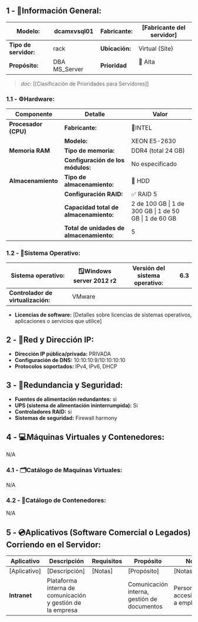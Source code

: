## **1 - 📓Información General:**

| **Modelo:**           | dcamxvsql01   | Fabricante:    | [Fabricante del servidor] |
| --------------------- | ------------- | -------------- | ------------------------- |
| **Tipo de servidor:** | rack          | **Ubicación:** | Virtual (Site)            |
| **Propósito:**        | DBA MS_Server | **Prioridad**  | 🔴 Alta  <br><br>         |
> _doc:_ [[Clasificación de Prioridades para Servidores]]
> 
### **1.1 - ⚙️Hardware:**

| **Componente**       | **Detalle**                              | **Valor**                                              |
| -------------------- | ---------------------------------------- | ------------------------------------------------------ |
| **Procesador (CPU)** | **Fabricante:**                          | 🔹INTEL                                                |
|                      | **Modelo:**                              | XEON E5-2630                                           |
| **Memoria RAM**      | **Tipo de memoria:**                     | DDR4 (total 24 GB)                                     |
|                      | **Configuración de los módulos:**        | No especificado                                        |
| **Almacenamiento**   | **Tipo de almacenamiento:**              | 💾 HDD                                                 |
|                      | **Configuración RAID:**                  | ✅ RAID 5                                               |
|                      | **Capacidad total de almacenamiento:**   | 2 de 100 GB \| 1 de 300 GB \| 1 de 50 GB \| 1 de 60 GB |
|                      | **Total de unidades de almacenamiento:** | 5                                                      |

### **1.2 - 🐧Sistema Operativo:**

| **Sistema operativo:**             | 🪟Windows server 2012 r2 | **Versión del sistema operativo:** | 6.3 |
| ---------------------------------- | ------------------------ | ---------------------------------- | --- |
| **Controlador de virtualización:** | VMware                   |                                    |     |

- **Licencias de software:** [Detalles sobre licencias de sistemas operativos, aplicaciones o servicios que utilice]

## **2 - 🛜Red y Dirección IP:**
- **Dirección IP pública/privada:** PRIVADA
- **Configuración de DNS:** 10:10:10:9/10:10:10:10
- **Protocolos soportados:** IPv4, IPv6, DHCP
## **3 - 🔐Redundancia y Seguridad:**
- **Fuentes de alimentación redundantes:** si
- **UPS (sistema de alimentación ininterrumpida):** Si
- **Controladores RAID:** si
- **Sistemas de seguridad:** Firewall harmony

## **4 - 💻Máquinas Virtuales y Contenedores:**
N/A
### **4.1 - 🗂️Catálogo de Maquinas Virtuales:**

N/A
### **4.2 - 📁Catálogo de Contenedores:**

N/A
## **5 - 💿Aplicativos (Software Comercial o Legados) Corriendo en el Servidor:**

| **Aplicativo** | **Descripción**                                            | Requisitos | **Propósito**                               | **Notas**                                 |
| -------------- | ---------------------------------------------------------- | ---------- | ------------------------------------------- | ----------------------------------------- |
| [Aplicativo]   | [Descripción]                                              | [Notas]    | [Propósito]                                 | [Notas]                                   |
| **Intranet**   | Plataforma interna de comunicación y gestión de la empresa |            | Comunicación interna, gestión de documentos | Personalizado, accesible solo a empleados |
